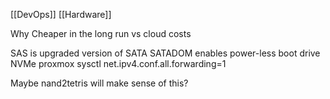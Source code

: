 [[DevOps]] [[Hardware]]

Why
Cheaper in the long run vs cloud costs

SAS is upgraded version of SATA
SATADOM enables power-less boot drive
NVMe
proxmox
sysctl net.ipv4.conf.all.forwarding=1

Maybe nand2tetris will make sense of this?